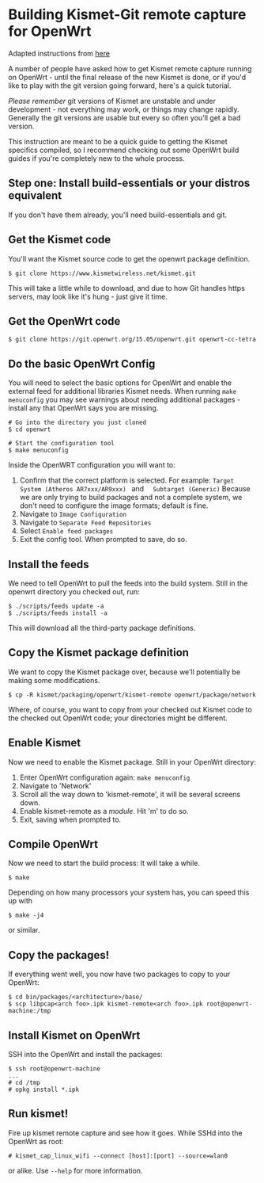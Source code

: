 # Building Kismet-Git remote capture for OpenWrt
Adapted instructions from [here](https://github.com/kismetwireless/kismet/blob/master/docs/howto/pineapple-tetra.md)

A number of people have asked how to get Kismet remote capture running on OpenWrt - until the final release of the new Kismet is done, or if you'd like to play with the git version going forward, here's a quick tutorial.

*Please remember* git versions of Kismet are unstable and under development - not everything may work, or things may change rapidly.  Generally the git versions are usable but every so often you'll get a bad version.

This instruction are meant to be a quick guide to getting the Kismet specifics compiled, so I recommend checking out some OpenWrt build guides if you're completely new to the whole process.

## Step one: Install build-essentials or your distros equivalent

If you don't have them already, you'll need build-essentials and git.

## Get the Kismet code

You'll want the Kismet source code to get the openwrt package definition.

```
$ git clone https://www.kismetwireless.net/kismet.git
```

This will take a little while to download, and due to how Git handles https servers, may look like it's hung - just give it time.

## Get the OpenWrt code

```
$ git clone https://git.openwrt.org/15.05/openwrt.git openwrt-cc-tetra
```

## Do the basic OpenWrt Config

You will need to select the basic options for OpenWrt and enable the external feed for additional libraries Kismet needs.  When running `make menuconfig` you may see warnings about needing additional packages - install any that OpenWrt says you are missing.

```
# Go into the directory you just cloned
$ cd openwrt

# Start the configuration tool
$ make menuconfig
```

Inside the OpenWRT configuration you will want to:

1. Confirm that the correct platform is selected. For example: 
   `Target System (Atheros AR7xxx/AR9xxx) `
   and
   `  Subtarget (Generic)`
   Because we are only trying to build packages and not a complete system, we don't need to configure the image formats; default is fine.
2. Navigate to `Image Configuration`
3. Navigate to `Separate Feed Repositories`
4. Select `Enable feed packages`
5. Exit the config tool.  When prompted to save, do so.

## Install the feeds

We need to tell OpenWrt to pull the feeds into the build system.  Still in the openwrt directory you checked out, run:

```
$ ./scripts/feeds update -a
$ ./scripts/feeds install -a
```

This will download all the third-party package definitions.

## Copy the Kismet package definition

We want to copy the Kismet package over, because we'll potentially be making some modifications.

```
$ cp -R kismet/packaging/openwrt/kismet-remote openwrt/package/network
```

Where, of course, you want to copy from your checked out Kismet code to the checked out OpenWrt code; your directories might be different.

## Enable Kismet

Now we need to enable the Kismet package.  Still in your OpenWrt directory:

1. Enter OpenWrt configuration again:  `make menuconfig`
2. Navigate to 'Network'
3. Scroll all the way down to 'kismet-remote', it will be several screens down.
4. Enable kismet-remote as a *module*.  Hit 'm' to do so.
5. Exit, saving when prompted to.

## Compile OpenWrt

Now we need to start the build process:  It will take a while.

```
$ make
```

Depending on how many processors your system has, you can speed this up with

```
$ make -j4
```

or similar.

## Copy the packages!

If everything went well, you now have two packages to copy to your OpenWrt:
```
$ cd bin/packages/<architecture>/base/
$ scp libpcap<arch foo>.ipk kismet-remote<arch foo>.ipk root@openwrt-machine:/tmp 
```
## Install Kismet on OpenWrt

SSH into the OpenWrt and install the packages:

```
$ ssh root@openwrt-machine
...
# cd /tmp
# opkg install *.ipk
```

## Run kismet!

Fire up kismet remote capture and see how it goes.  While SSHd into the OpenWrt as root:
```
# kismet_cap_linux_wifi --connect [host]:[port] --source=wlan0
```
or alike. Use `--help` for more information.

